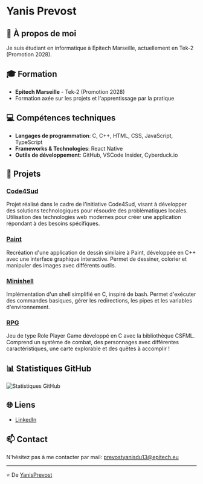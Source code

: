# Yanis Prevost

## 👋 À propos de moi
Je suis étudiant en informatique à Epitech Marseille, actuellement en Tek-2 (Promotion 2028).

## 🎓 Formation
- **Epitech Marseille** - Tek-2 (Promotion 2028)
- Formation axée sur les projets et l'apprentissage par la pratique

## 💻 Compétences techniques
- **Langages de programmation**: C, C++, HTML, CSS, JavaScript, TypeScript
- **Frameworks & Technologies**: React Native
- **Outils de développement**: GitHub, VSCode Insider, Cyberduck.io

## 🚀 Projets
### [Code4Sud](https://github.com/YanisPrevost/Code4Sud)
Projet réalisé dans le cadre de l'initiative Code4Sud, visant à développer des solutions technologiques pour résoudre des problématiques locales. Utilisation des technologies web modernes pour créer une application répondant à des besoins spécifiques.

### [Paint](https://github.com/YanisPrevost/Paint)
Recréation d'une application de dessin similaire à Paint, développée en C++ avec une interface graphique interactive. Permet de dessiner, colorier et manipuler des images avec différents outils.

### [Minishell](https://github.com/YanisPrevost/Minishell)
Implémentation d'un shell simplifié en C, inspiré de bash. Permet d'exécuter des commandes basiques, gérer les redirections, les pipes et les variables d'environnement.

### [RPG](https://github.com/YanisPrevost/RPG)
Jeu de type Role Player Game développé en C avec la bibliothèque CSFML. Comprend un système de combat, des personnages avec différentes caractéristiques, une carte explorable et des quêtes à accomplir !

## 📊 Statistiques GitHub
![Statistiques GitHub](https://github-readme-stats.vercel.app/api?username=YanisPrevost&show_icons=true&theme=radical)

## 🌐 Liens
- [LinkedIn](https://www.linkedin.com/in/yanis-prevost-23b7002b6/)

## 📫 Contact
N'hésitez pas à me contacter par mail: prevostyanisdu13@epitech.eu

---
⭐️ De [YanisPrevost](https://github.com/YanisPrevost)
